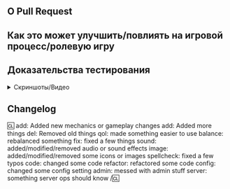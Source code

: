 <!-- Пиши **НИЖЕ** заголовков и **ВЫШЕ** комментариев, иначе это может быть невидимым. -->
<!-- Вы можете просмотреть Contributing.MD для подробного описания процесса PR. -->

## О Pull Request

<!-- Опишите PR. Пожалуйста, убедитесь, что каждое изменение задокументировано, иначе это может задержать проверку и даже помешать мейнтейнеру замерджить ваш PR! -->

## Как это может улучшить/повлиять на игровой процесс/ролевую игру

<!-- Пожалуйста, добавьте краткое описание того, почему, по вашему мнению, эти изменения принесут пользу игре и ролевой атмосфере сервера. Если вы не можете обосновать это словами, возможно тогда это не стоит добавлять. -->

## Доказательства тестирования

<!-- Вложите все скриншоты/видео/шаги отладки успешно работающего кода между блоками кода </summary> и </details>. -->
<!-- Нашим мапперам и спрайтерам: Публикация скриншотов контента ВНУТРИ РЕДАКТОРОВ (aseprite, PDN, SDMM и т. д.) НЕ является действительным доказательством тестирования. Пожалуйста, убедитесь, что вы скомпилировали игру и предоставили ДОКАЗАТЕЛЬСТВО того, что вы тестировали свои изменения. -->

<details>
<summary>Скриншоты/Видео</summary>

</details>

## Changelog

<!-- Если ваш PR изменяет аспекты игры, которые могут быть конкретно замечены игроками или администраторами, вы должны добавить changelog. Если ваше изменение НЕ соответствует этому описанию, удалите этот раздел. Сами строки ченджлога должны быть строго на английском. -->

:cl:
add: Added new mechanics or gameplay changes
add: Added more things
del: Removed old things
qol: made something easier to use
balance: rebalanced something
fix: fixed a few things
sound: added/modified/removed audio or sound effects
image: added/modified/removed some icons or images
spellcheck: fixed a few typos
code: changed some code
refactor: refactored some code
config: changed some config setting
admin: messed with admin stuff
server: something server ops should know
/:cl:

<!-- Оба :cl: необходимы для работы списка изменений! Вы можете поставить свое имя справа от первого :cl:, если хотите перезаписать свое имя пользователя GitHub в качестве автора в ченджлоге игры. -->
<!-- Вы можете использовать несколько одинаковых префиксов (они используются только для иконки в игре) и удалить ненужные. Несмотря на некоторые теги, ченджлоги в целом должны представлять, как изменения могут повлиять на игрока, а не краткое изложение содержания PR. -->
